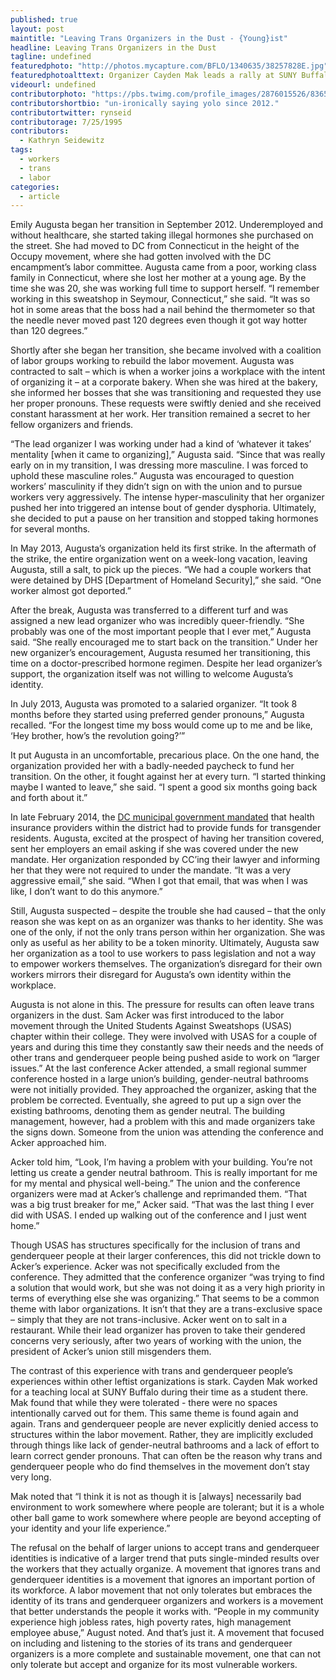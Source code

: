 ```yaml
---
published: true
layout: post
maintitle: "Leaving Trans Organizers in the Dust - {Young}ist"
headline: Leaving Trans Organizers in the Dust
tagline: undefined
featuredphoto: "http://photos.mycapture.com/BFLO/1340635/38257828E.jpg"
featuredphotoalttext: Organizer Cayden Mak leads a rally at SUNY Buffalo
videourl: undefined
contributorphoto: "https://pbs.twimg.com/profile_images/2876015526/836573847cf1209392334de3cf462717.png"
contributorshortbio: "un-ironically saying yolo since 2012."
contributortwitter: rynseid
contributorage: 7/25/1995
contributors: 
  - Kathryn Seidewitz
tags: 
  - workers
  - trans
  - labor
categories: 
  - article
---
```


Emily Augusta began her transition in September 2012. Underemployed and without healthcare, she started taking illegal hormones she purchased on the street. She had moved to DC from Connecticut in the height of the Occupy movement, where she had gotten involved with the DC encampment’s labor committee. Augusta came from a poor, working class family in Connecticut, where she lost her mother at a young age. By the time she was 20, she was working full time to support herself. “I remember working in this sweatshop in Seymour, Connecticut,” she said. “It was so hot in some areas that the boss had a nail behind the thermometer so that the needle never moved past 120 degrees even though it got way hotter than 120 degrees.”

Shortly after she began her transition, she became involved with a coalition of labor groups working to rebuild the labor movement. Augusta was contracted to salt – which is when a worker joins a workplace with the intent of organizing it – at a corporate bakery. When she was hired at the bakery, she informed her bosses that she was transitioning and requested they use her proper pronouns. These requests were swiftly denied and she received constant harassment at her work. Her transition remained a secret to her fellow organizers and friends.

“The lead organizer I was working under had a kind of ‘whatever it takes’ mentality [when it came to organizing],” Augusta said. “Since that was really early on in my transition, I was dressing more masculine. I was forced to uphold these masculine roles.” Augusta was encouraged to question workers’ masculinity if they didn’t sign on with the union and to pursue workers very aggressively. The intense hyper-masculinity that her organizer pushed her into triggered an intense bout of gender dysphoria. Ultimately, she decided to put a pause on her transition and stopped taking hormones for several months.

In May 2013, Augusta’s organization held its first strike. In the aftermath of the strike, the entire organization went on a week-long vacation, leaving Augusta, still a salt, to pick up the pieces. “We had a couple workers that were detained by DHS [Department of Homeland Security],” she said. “One worker almost got deported.” 

After the break, Augusta was transferred to a different turf and was assigned a new lead organizer who was incredibly queer-friendly. “She probably was one of the most important people that I ever met,” Augusta said. “She really encouraged me to start back on the transition.” Under her new organizer’s encouragement, Augusta resumed her transitioning, this time on a doctor-prescribed hormone regimen. Despite her lead organizer’s support, the organization itself was not willing to welcome Augusta’s identity.

In July 2013, Augusta was promoted to a salaried organizer. “It took 8 months before they started using preferred gender pronouns,” Augusta recalled. “For the longest time my boss would come up to me and be like, ‘Hey brother, how’s the revolution going?’”

It put Augusta in an uncomfortable, precarious place. On the one hand, the organization provided her with a badly-needed paycheck to fund her transition. On the other, it fought against her at every turn. “I started thinking maybe I wanted to leave,” she said. “I spent a good six months going back and forth about it.” 

In late February 2014, the [DC municipal government mandated](http://www.nytimes.com/2014/02/28/us/dc-insurance-must-cover-treatment-for-transgender-residents-mayor-says.html) that health insurance providers within the district had to provide funds for transgender residents. Augusta, excited at the prospect of having her transition covered, sent her employers an email asking if she was covered under the new mandate. Her organization responded by CC’ing their lawyer and informing her that they were not required to under the mandate. “It was a very aggressive email,” she said. “When I got that email, that was when I was like, I don’t want to do this anymore.”

Still, Augusta suspected – despite the trouble she had caused – that the only reason she was kept on as an organizer was thanks to her identity. She was one of the only, if not the only trans person within her organization. She was only as useful as her ability to be a token minority. Ultimately, Augusta saw her organization as a tool to use workers to pass legislation and not a way to empower workers themselves. The organization’s disregard for their own workers mirrors their disregard for Augusta’s own identity within the workplace. 

Augusta is not alone in this. The pressure for results can often leave trans organizers in the dust. Sam Acker was first introduced to the labor movement through the United Students Against Sweatshops (USAS) chapter within their college. They were involved with USAS for a couple of years and during this time they constantly saw their needs and the needs of other trans and genderqueer people being pushed aside to work on “larger issues.” At the last conference Acker attended, a small regional summer conference hosted in a large union’s building, gender-neutral bathrooms were not initially provided. They approached the organizer, asking that the problem be corrected. Eventually, she agreed to put up a sign over the existing bathrooms, denoting them as gender neutral. The building management, however, had a problem with this and made organizers take the signs down. Someone from the union was attending the conference and Acker approached him.

Acker told him, “Look, I’m having a problem with your building. You’re not letting us create a gender neutral bathroom. This is really important for me for my mental and physical well-being.” The union and the conference organizers were mad at Acker’s challenge and reprimanded them. “That was a big trust breaker for me,” Acker said. “That was the last thing I ever did with USAS. I ended up walking out of the conference and I just went home.”

Though USAS has structures specifically for the inclusion of trans and genderqueer people at their larger conferences, this did not trickle down to Acker’s experience. Acker was not specifically excluded from the conference. They admitted that the conference organizer “was trying to find a solution that would work, but she was not doing it as a very high priority in terms of everything else she was organizing.” That seems to be a common theme with labor organizations. It isn’t that they are a trans-exclusive space – simply that they are not trans-inclusive. Acker went on to salt in a restaurant. While their lead organizer has proven to take their gendered concerns very seriously, after two years of working with the union, the president of Acker’s union still misgenders them.

The contrast of this experience with trans and genderqueer people’s experiences within other leftist organizations is stark. Cayden Mak worked for a teaching local at SUNY Buffalo during their time as a student there. Mak found that while they were tolerated - there were no spaces intentionally carved out for them. This same theme is found again and again. Trans and genderqueer people are never explicitly denied access to structures within the labor movement. Rather, they are implicitly excluded through things like lack of gender-neutral bathrooms and a lack of effort to learn correct gender pronouns. That can often be the reason why trans and genderqueer people who do find themselves in the movement don’t stay very long.

Mak noted that “I think it is not as though it is [always] necessarily bad environment to work somewhere where people are tolerant; but it is a whole other ball game to work somewhere where people are beyond accepting of your identity and your life experience.”

The refusal on the behalf of larger unions to accept trans and genderqueer identities is indicative of a larger trend that puts single-minded results over the workers that they actually organize. A movement that ignores trans and genderqueer identities is a movement that ignores an important portion of its workforce. A labor movement that not only tolerates but embraces the identity of its trans and genderqueer organizers and workers is a movement that better understands the people it works with. “People in my community experience high jobless rates, high poverty rates, high management employee abuse,” August noted. And that’s just it. A movement that focused on including and listening to the stories of its trans and genderqueer organizers is a more complete and sustainable movement, one that can not only tolerate but accept and organize for its most vulnerable workers.
